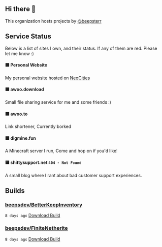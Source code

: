 ## Hi there 👋

This organization hosts projects by [@beepsterr](https://github.com/BeepSterr)
## Service Status
Below is a list of sites I own, and their status. 
If any of them are red. Please let me know :)


#### 🟩 Personal Website

My personal website hosted on [NeoCities](https://neocities.org/)
#### 🟩 awoo.download

Small file sharing service for me and some friends :)
#### 🟩 awoo.to

Link shortener, Currently borked
#### 🟩 digmine.fun

A Minecraft server I run, Come and hop on if you'd like!
#### 🟨 shittysupport.net `404 - Not Found`

A small blog where I rant about bad customer support experiences.

## Builds
### [beepsdev/BetterKeepInventory](https://github.com/beepsdev/BetterKeepInventory)

`8 days ago` [Download Build](https://github.com/beepsdev/BetterKeepInventory/suites/6253665598/artifacts/222679607)
### [beepsdev/FiniteNetherite](https://github.com/beepsdev/FiniteNetherite)

`8 days ago` [Download Build](https://github.com/beepsdev/FiniteNetherite/suites/6253876859/artifacts/222683470)


